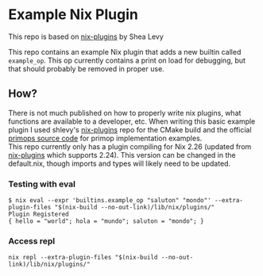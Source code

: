 # Example Nix Plugin
This repo is based on [nix-plugins](https://github.com/shlevy/nix-plugins) by Shea Levy

This repo contains an example Nix plugin that adds a new builtin called `example_op`.
This op currently contains a print on load for debugging, but that should probably be removed in proper use.

## How?
There is not much published on how to properly write nix plugins, what functions are available to a developer, etc. 
When writing this basic example plugin I used shlevy's [nix-plugins](https://github.com/shlevy/nix-plugins) repo for the CMake build and the official
[primops source code](https://github.com/NixOS/nix/blob/2.26-maintenance/src/libexpr/primops.cc) for primop implementation examples.  
This repo currently only has a plugin compiling for Nix 2.26 (updated from [nix-plugins](https://github.com/shlevy/nix-plugins) which supports 2.24).
This version can be changed in the default.nix, though imports and types will likely need to be updated.

### Testing with eval
```
$ nix eval --expr 'builtins.example_op "saluton" "mondo"' --extra-plugin-files "$(nix-build --no-out-link)/lib/nix/plugins/"
Plugin Registered
{ hello = "world"; hola = "mundo"; saluton = "mondo"; }
````

### Access repl
```
nix repl --extra-plugin-files "$(nix-build --no-out-link)/lib/nix/plugins/"
```
